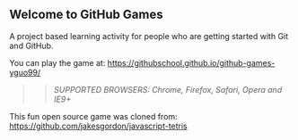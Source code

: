 ## Welcome to GitHub Games

A project based learning activity for people who are getting started with Git and GitHub.

You can play the game at: https://githubschool.github.io/github-games-yguo99/

>> _*SUPPORTED BROWSERS*: Chrome, Firefox, Safari, Opera and IE9+_

This fun open source game was cloned from: https://github.com/jakesgordon/javascript-tetris
